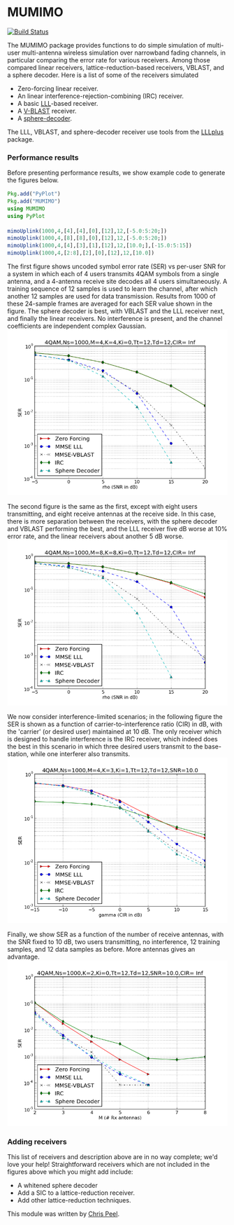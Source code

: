 # MUMIMO

[![Build Status](https://travis-ci.org/christianpeel/MUMIMO.jl.svg?branch=master)](https://travis-ci.org/christianpeel/MUMIMO.jl)

The MUMIMO package provides functions to do simple simulation of
multi-user multi-antenna wireless simulation over narrowband fading
channels, in particular comparing the error rate for various
receivers. Among those compared linear receivers,
lattice-reduction-based receivers, VBLAST, and a sphere decoder. Here
is a list of some of the receivers simulated
* Zero-forcing linear receiver.
* An linear interference-rejection-combining (IRC) receiver.
* A basic [LLL](https://en.wikipedia.org/wiki/Lenstra%E2%80%93Lenstra%E2%80%93Lov%C3%A1sz_lattice_basis_reduction_algorithm)-based receiver. 
* A [V-BLAST](https://en.wikipedia.org/wiki/Bell_Laboratories_Layered_Space-Time) receiver. 
* A [sphere-decoder](https://en.wikipedia.org/wiki/Lattice_problem#Sphere_decoding).

The LLL, VBLAST, and sphere-decoder receiver use tools from the
[LLLplus](https://github.com/christianpeel/LLLplus.jl) package. 

### Performance results

Before presenting performance results, we show example code to
generate the figures below.

```julia
Pkg.add("PyPlot")
Pkg.add("MUMIMO")
using MUMIMO
using PyPlot

mimoUplink(1000,4,[4],[4],[0],[12],12,[-5.0:5:20;])
mimoUplink(1000,4,[8],[8],[0],[12],12,[-5.0:5:20;])
mimoUplink(1000,4,[4],[3],[1],[12],12,[10.0;],[-15.0:5:15])
mimoUplink(1000,4,[2:8],[2],[0],[12],12,[10.0])
```
 
The first figure shows uncoded symbol error rate (SER) vs per-user SNR
for a system in which each of 4 users transmits 4QAM symbols from a
single antenna, and a 4-antenna receive site decodes all 4 users
simultaneously. A training sequence of 12 samples is used to learn the
channel, after which another 12 samples are used for data
transmission. Results from 1000 of these 24-sample frames are averaged
for each SER value shown in the figure.  The sphere decoder is best,
with VBLAST and the LLL receiver next, and finally the linear
receivers. No interference is present, and the channel coefficients
are independent complex Gaussian.
![SER vs SNR 4 Ant](benchmark/perfVsSNRqpsk4ant.png)

The second figure is the same as the first, except with eight users
transmitting, and eight receive antennas at the receive side. In this
case, there is more separation between the receivers, with the sphere
decoder and VBLAST performing the best, and the LLL receiver five dB
worse at 10% error rate, and the linear receivers about another 5
dB worse.
![SER vs SNR 8 Ant](benchmark/perfVsSNRqpsk8ant.png)

We now consider interference-limited scenarios; in the following
figure the SER is shown as a function of carrier-to-interference ratio
(CIR) in dB, with the 'carrier' (or desired user) maintained at 10
dB. The only receiver which is designed to handle interference is the
IRC receiver, which indeed does the best in this scenario in which
three desired users transmit to the base-station, while one
interferer also transmits.
![SER vs CIR](benchmark/perfVsCIRqpsk4ant.png)

Finally, we show SER as a function of the number of receive antennas,
with the SNR fixed to 10 dB, two users transmitting, no interference,
12 training samples, and 12 data samples as before. More antennas
gives an advantage.
![SER vs Num Ant](benchmark/perfVsMqpsk2user.png)

### Adding receivers

This list of receivers and description above are in no way complete;
we'd love your help! Straightforward receivers which are not included in the
figures above which you might add include:
* A whitened sphere decoder
* Add a SIC to a lattice-reduction receiver.
* Add other lattice-reduction techniques.

This module was written by
[Chris Peel](https://github.com/ChristianPeel).

